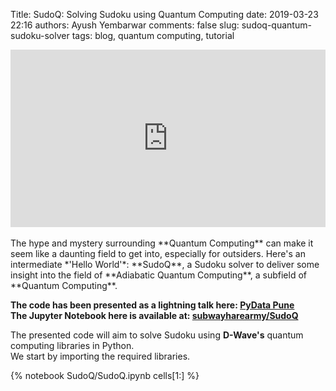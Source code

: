 Title: SudoQ: Solving Sudoku using Quantum Computing
date: 2019-03-23 22:16
authors: Ayush Yembarwar
comments: false
slug: sudoq-quantum-sudoku-solver
tags: blog, quantum computing, tutorial


<!-- PELICAN_BEGIN_SUMMARY -->


<!--
This is a comment in HTML
Below is the cool 3D minima thingy
 ![alt]({filename}../images/SudoQ/global_minima.png)  



{% youtube 1TSZNf_5TEw  %}  
 
-->


<style>.embed-container { position: relative; padding-bottom: 56.25%; height: 0; overflow: hidden; max-width: 100%; } .embed-container iframe, .embed-container object, .embed-container embed { position: absolute; top: 0; left: 0; width: 100%; height: 100%; }</style><div class='embed-container'><iframe src='https://www.youtube.com/embed/1TSZNf_5TEw' frameborder='0' allowfullscreen></iframe></div>




<br>
The hype and mystery surrounding **Quantum Computing** can make it seem like a daunting field to get into, especially for outsiders.  
Here's an intermediate *'Hello World'*: **SudoQ**, a Sudoku solver to deliver some insight into the field of **Adiabatic Quantum Computing**, a subfield of **Quantum Computing**.

<!-- PELICAN_END_SUMMARY -->  

  
**The code has been presented as a lightning talk here: [PyData Pune](https://www.youtube.com/watch?v=1TSZNf_5TEw)**   
**The Jupyter Notebook here is available at: [subwayharearmy/SudoQ](https://github.com/subwayHareArmy/SudoQ)**  
  

  
    
	  
	   
The presented code will aim to solve Sudoku using **D-Wave's** quantum computing libraries in Python.  
We start by importing the required libraries.

{% notebook SudoQ/SudoQ.ipynb cells[1:] %}



